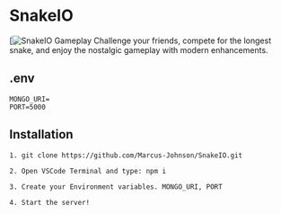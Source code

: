 # SnakeIO
[![SnakeIO Gameplay](https://ibb.co/hXVWJVF)
Challenge your friends, compete for the longest snake, and enjoy the nostalgic gameplay with modern enhancements.

## .env
```
MONGO_URI=
PORT=5000
```

## Installation
```
1. git clone https://github.com/Marcus-Johnson/SnakeIO.git

2. Open VSCode Terminal and type: npm i

3. Create your Environment variables. MONGO_URI, PORT

4. Start the server!
```